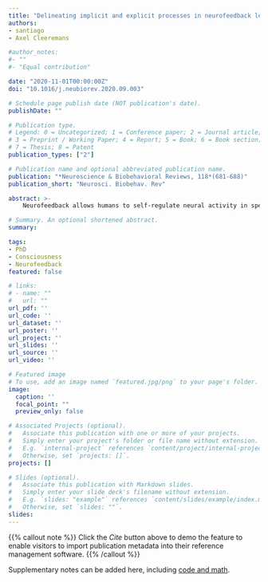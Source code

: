 ```yaml
---
title: "Delineating implicit and explicit processes in neurofeedback learning"
authors:
- santiago
- Axel Cleeremans

#author_notes:
#- ""
#- "Equal contribution"

date: "2020-11-01T00:00:00Z"
doi: "10.1016/j.neubiorev.2020.09.003"

# Schedule page publish date (NOT publication's date).
publishDate: ""

# Publication type.
# Legend: 0 = Uncategorized; 1 = Conference paper; 2 = Journal article;
# 3 = Preprint / Working Paper; 4 = Report; 5 = Book; 6 = Book section;
# 7 = Thesis; 8 = Patent
publication_types: ["2"]

# Publication name and optional abbreviated publication name.
publication: "*Neuroscience & Biobehavioral Reviews, 118*(681-688)"
publication_short: "Neurosci. Biobehav. Rev"

abstract: >-
    Neurofeedback allows humans to self-regulate neural activity in specific brain regions and is considered a promising tool for psychiatric interventions. Recently, methods have been developed to use neurofeedback implicitly, prompting a theoretical debate on the role of awareness in neurofeedback learning. We offer a critical review of the role of awareness in neurofeedback learning, with a special focus on recently developed neurofeedback paradigms. We detail differences in instructions and propose a fine-grained categorization of tasks based on the degree of involvement of explicit and implicit processes. Finally, we review the methods used to measure awareness in neurofeedback and propose new candidate measures. We conclude that explicit processes cannot be eschewed in most current implicit tasks that have explicit goals, and suggest ways in which awareness could be better measured in the future. Investigating awareness during learning will help understand the learning mechanisms underlying neurofeedback learning and will help shape future tasks.

# Summary. An optional shortened abstract.
summary:

tags:
- PhD
- Consciousness
- Neurofeedback
featured: false

# links:
# - name: ""
#   url: ""
url_pdf: ''
url_code: ''
url_dataset: ''
url_poster: ''
url_project: ''
url_slides: ''
url_source: ''
url_video: ''

# Featured image
# To use, add an image named `featured.jpg/png` to your page's folder. 
image:
  caption: ''
  focal_point: ""
  preview_only: false

# Associated Projects (optional).
#   Associate this publication with one or more of your projects.
#   Simply enter your project's folder or file name without extension.
#   E.g. `internal-project` references `content/project/internal-project/index.md`.
#   Otherwise, set `projects: []`.
projects: []

# Slides (optional).
#   Associate this publication with Markdown slides.
#   Simply enter your slide deck's filename without extension.
#   E.g. `slides: "example"` references `content/slides/example/index.md`.
#   Otherwise, set `slides: ""`.
slides:
---
```


{{% callout note %}}
Click the *Cite* button above to demo the feature to enable visitors to import publication metadata into their reference management software.
{{% /callout %}}

Supplementary notes can be added here, including [code and math](https://sourcethemes.com/academic/docs/writing-markdown-latex/).
